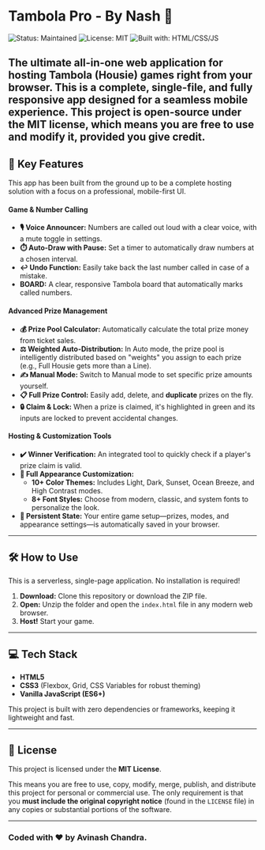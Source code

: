 # Tambola Pro - By Nash 🎲

![Status: Maintained](https://img.shields.io/badge/status-maintained-green.svg)
![License: MIT](https://img.shields.io/badge/License-MIT-yellow.svg)
![Built with: HTML/CSS/JS](https://img.shields.io/badge/Built%20with-HTML%2FCSS%2FJS-orange.svg)

The ultimate all-in-one web application for hosting Tambola (Housie) games right from your browser. This is a complete, single-file, and fully responsive app designed for a seamless mobile experience. This project is open-source under the MIT license, which means you are free to use and modify it, provided you give credit.
---

## 🚀 Key Features

This app has been built from the ground up to be a complete hosting solution with a focus on a professional, mobile-first UI.

#### **Game & Number Calling**
* **🎙️ Voice Announcer:** Numbers are called out loud with a clear voice, with a mute toggle in settings.
* **⏱️ Auto-Draw with Pause:** Set a timer to automatically draw numbers at a chosen interval.
* **↩️ Undo Function:** Easily take back the last number called in case of a mistake.
* **BOARD:** A clear, responsive Tambola board that automatically marks called numbers.

#### **Advanced Prize Management**
* **💰 Prize Pool Calculator:** Automatically calculate the total prize money from ticket sales.
* **⚖️ Weighted Auto-Distribution:** In Auto mode, the prize pool is intelligently distributed based on "weights" you assign to each prize (e.g., Full Housie gets more than a Line).
* **✍️ Manual Mode:** Switch to Manual mode to set specific prize amounts yourself.
* **📋 Full Prize Control:** Easily add, delete, and **duplicate** prizes on the fly.
* **🔒 Claim & Lock:** When a prize is claimed, it's highlighted in green and its inputs are locked to prevent accidental changes.

#### **Hosting & Customization Tools**
* **✔️ Winner Verification:** An integrated tool to quickly check if a player's prize claim is valid.
* **🎨 Full Appearance Customization:**
    * **10+ Color Themes:** Includes Light, Dark, Sunset, Ocean Breeze, and High Contrast modes.
    * **8+ Font Styles:** Choose from modern, classic, and system fonts to personalize the look.
* **💾 Persistent State:** Your entire game setup—prizes, modes, and appearance settings—is automatically saved in your browser.

---

## 🛠️ How to Use

This is a serverless, single-page application. No installation is required!

1.  **Download:** Clone this repository or download the ZIP file.
2.  **Open:** Unzip the folder and open the `index.html` file in any modern web browser.
3.  **Host!** Start your game.

---

## 💻 Tech Stack

* **HTML5**
* **CSS3** (Flexbox, Grid, CSS Variables for robust theming)
* **Vanilla JavaScript (ES6+)**

This project is built with zero dependencies or frameworks, keeping it lightweight and fast.

---

## 📜 License

This project is licensed under the **MIT License**.

This means you are free to use, copy, modify, merge, publish, and distribute this project for personal or commercial use. The only requirement is that you **must include the original copyright notice** (found in the `LICENSE` file) in any copies or substantial portions of the software.

---

### Coded with ❤️ by **Avinash Chandra**.
